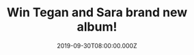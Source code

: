 ---
campaign-uuid: "c-ab626d8d-9033-4395-a7a0-14eef721e262"
type: "Competition"
category: "Music"
date: "2019-09-30T08:00:00.000Z"
end-date: "2019-10-30T23:59:00.000Z"
disable-form: false
is_promoted: false
has_entry_page: true
title: "Win Tegan and Sara brand new album!"
competition-description: "<p>Twenty years into their career, Tegan and Sara have recorded\
  \ a new album that is based on the first songs they ever wrote. ‘Hey, I’m Just Like\
  \ You’ is their ninth studio album overall and first since 2016’s Love You to Death.</p>\n\
  <p>We are giving away a copy of their brand new record to one lucky member to win.\
  \ Want it? Click below for a chance to win.</p>\n"
hero-header: "Win Tegan and Sara brand new album!"
terms-confirmation: "N/A"
banner-img: "https://assets.expresslyapp.com/asset-d172d9ff-3f66-4d06-a582-8d9b884256c6.jpg"
logo-left-href: "http://club.expressly.io"
logo-left-image: "https://assets.expresslyapp.com/asset-2270cad7-2c5c-4ffe-8e8b-2448e8b3112a.jpg"
logo-left-title: "Expressly Club"
bg-image-hero: "https://assets.expresslyapp.com/asset-4b4ea14b-3a89-43df-b305-5fab7786c96e.jpg"
bg-image-first: "https://assets.expresslyapp.com/asset-aea218c2-cf6f-44f7-b1f3-5606d2a1dd08.jpg"
section1-content: "<p>’Hey, I’m Just Like You’ is a return to Tegan and Sara’s rock\
  \ and punk roots, with a punch of pop production. Recorded in Vancouver, Canada\
  \ in April and May 2019, the album recasts the remarkable innate songwriting talents\
  \ both possessed as teenagers, and allows these previously unreleased songs to benefit\
  \ from the studio expertise they have gained in the past two decades – a period\
  \ that has seen them release eight studio albums, earning seven Gold certifications\
  \ and one Double Platinum certification in the process. Defiant and melodramatic,\
  \ the songs capture the exultation and grief of first loves, first losses, ecstatic\
  \ kiss-offs, and psychedelic tributes to friendship.</p>\n<p>Click below for a chance\
  \ to win.</p>\n"
entry-title: "Win Tegan and Sara brand new album!"
entry-content: "<p>Enter the draw to win Tegan and Sara brand new album by completing\
  \ the form below before 23:59 on the 30th of October 2019.</p>\n"
has-winner: false
prize-description: "Tegan and Sara brand new album!"
special-conditions: "Multiple entries are allowed up to one every day.\r\n\r\nThis\
  \ competition is also available on: http://aaa.nme.com/competitons/tegan-sara-hey-im-just-like.you"
country-restrictions:
- "GB"
---